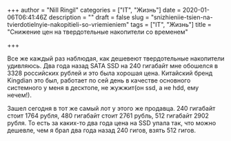 +++
author = "Nill Ringil"
categories = ["IT", "Жизнь"]
date = 2020-01-06T06:41:46Z
description = ""
draft = false
slug = "snizhieniie-tsien-na-tvierdotielnyie-nakopitieli-so-vriemieniem"
tags = ["IT", "Жизнь"]
title = "Снижение цен на твердотельные накопители со временем"

+++


Все же каждый раз наблюдая, как дешевеют твердотельные накопители удивляюсь. Два года назад SATA SSD на 240 гигабайт мне обошелся в 3328 российских рублей и это была хорошая цена. Китайский бренд Kingdian это был, работает по сей день в качестве основного системного у меня в десктопе, не жужжит(он ssd, а не hdd, ему нечем!).

Зашел сегодня в тот же самый лот у этого же продавца. 240 гигабайт стоит 1764 рубля, 480 гигабайт стоит 2761 рубль, 512 гигабайт 2902 рубля. То есть за каких-то два года цена на SSD упала так, что можно дешевле, чем я брал два года назад 240 гигов, взять 512 гигов.

